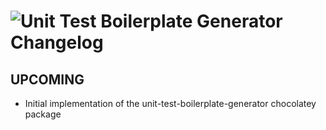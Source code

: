 # ![Unit Test Boilerplate Generator Changelog](https://img.shields.io/badge/Unit%20Test%20Boilerplate%20Generator-Package%20Changelog-blue.svg?style=for-the-badge)

## UPCOMING
- Initial implementation of the unit-test-boilerplate-generator chocolatey package
